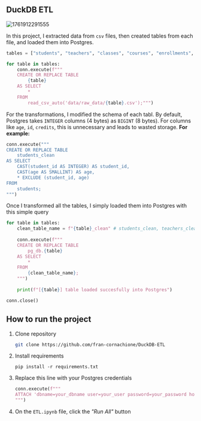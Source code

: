 ## DuckDB ETL

![1761912291555](https://file+.vscode-resource.vscode-cdn.net/c%3A/Users/Usuario/Desktop/DuckDB-ETL/image/README/1761912291555.png)

In this project, I extracted data from `csv` files, then created tables from each file, and loaded them into Postgres.

```python
tables = ["students", "teachers", "classes", "courses", "enrollments", "grades"]

for table in tables: 
	conn.execute(f"""
	CREATE OR REPLACE TABLE
		{table}
	AS SELECT
		*
	FROM
		read_csv_auto('data/raw_data/{table}.csv');""")
```

For the transformations, I modified the schema of each tabl. By default, Postgres takes `INTEGER` columns (4 bytes) as `BIGINT` (8 bytes). For columns like `age`, `id`, `credits`, this is unnecessary and leads to wasted storage. **For example:**

```python
conn.execute("""
CREATE OR REPLACE TABLE
    students_clean
AS SELECT
    CAST(student_id AS INTEGER) AS student_id,
    CAST(age AS SMALLINT) AS age,
    * EXCLUDE (student_id, age)
FROM
    students;
""")
```

Once I transformed all the tables, I simply loaded them into Postgres with this simple query

```python
for table in tables:
    clean_table_name = f"{table}_clean" # students_clean, teachers_clean, etc...
  
    conn.execute(f"""
    CREATE OR REPLACE TABLE 
        pg_db.{table} 
    AS SELECT 
        * 
    FROM 
        {clean_table_name};
    """)
  
    print(f"[{table}] table loaded succesfully into Postgres")

conn.close()
```

## How to run the project

1. Clone repository

   ```bash
   git clone https://github.com/fran-cornachione/DuckDB-ETL
   ```
2. Install requirements

   ```
   pip install -r requirements.txt
   ```
3. Replace this line with your Postgres credentials

   ```python
   conn.execute(f"""
   ATTACH 'dbname=your_dbname user=your_user password=your_password host=your_host port=5432' AS pg_db (TYPE POSTGRES);
   """)
   ```
4. On the `ETL.ipynb` file, click the _"Run All"_ button
